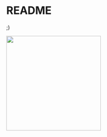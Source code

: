 # README
;)

<img height="250px" src="https://github-readme-stats.vercel.app/api/top-langs/?username=gregorryy&hide_title=true&hide_border=true&layout=compact&text_color=fff&icon_color=fff&bg_color=000&theme=graywhite&langs_count=6"/>
